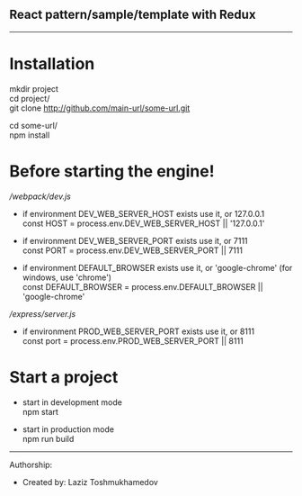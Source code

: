 <h2><b>React pattern/sample/template with Redux</b></h2>

---

# Installation
mkdir project <br />
cd project/ <br />
git clone http://github.com/main-url/some-url.git

cd some-url/ <br />
npm install

# Before starting the engine!
<em>/webpack/dev.js</em>
- if environment DEV_WEB_SERVER_HOST exists use it, or 127.0.0.1 <br />
const HOST = process.env.DEV_WEB_SERVER_HOST || '127.0.0.1'

- if environment DEV_WEB_SERVER_PORT exists use it, or 7111 <br />
const PORT = process.env.DEV_WEB_SERVER_PORT || 7111

- if environment DEFAULT_BROWSER exists use it, or 'google-chrome' (for windows, use 'chrome') <br />
const DEFAULT_BROWSER = process.env.DEFAULT_BROWSER || 'google-chrome'

<em>/express/server.js</em>
- if environment PROD_WEB_SERVER_PORT exists use it, or 8111 <br />
const port = process.env.PROD_WEB_SERVER_PORT || 8111

# Start a project
- start in development mode <br />
npm start

- start in production mode <br />
npm run build

---
Authorship:
- Created by: Laziz Toshmukhamedov
